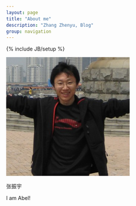 ```yaml
---
layout: page
title: "About me"
description: "Zhang Zhenyu, Blog"
group: navigation
---
```

{% include JB/setup %}

![my profile](/assets/image/profile/abel.jpg)

张振宇

I am Abel!
